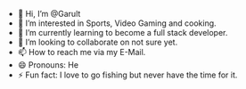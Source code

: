 - 👋 Hi, I’m @Garult
- 👀 I’m interested in Sports, Video Gaming and cooking.
- 🌱 I’m currently learning to become a full stack developer.
- 💞️ I’m looking to collaborate on not sure yet.
- 📫 How to reach me via my E-Mail.
- 😄 Pronouns: He
- ⚡ Fun fact: I love to go fishing but never have the time for it.

<!---
Garult/Garult is a ✨ special ✨ repository because its `README.md` (this file) appears on your GitHub profile.
You can click the Preview link to take a look at your changes.
--->
